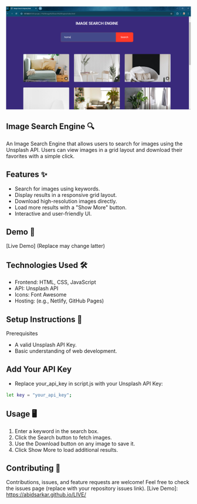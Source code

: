 ![alt text](image.png)
## Image Search Engine 🔍
An Image Search Engine that allows users to search for images using the Unsplash API. Users can view images in a grid layout and download their favorites with a simple click.
## Features ✨
- Search for images using keywords.
- Display results in a responsive grid layout.
- Download high-resolution images directly.
- Load more results with a "Show More" button.
- Interactive and user-friendly UI.
## Demo 🚀
[Live Demo] (Replace may change latter)

## Technologies Used 🛠️

- Frontend: HTML, CSS, JavaScript
- API: Unsplash API
- Icons: Font Awesome
- Hosting: (e.g., Netlify, GitHub Pages)

## Setup Instructions 🔧
Prerequisites

- A valid Unsplash API Key.
- Basic understanding of web development.

## Add Your API Key

- Replace your_api_key in script.js with your Unsplash API Key:
```sh
let key = "your_api_key";
```
## Usage 🖥️

1. Enter a keyword in the search box.
2. Click the Search button to fetch images.
3. Use the Download button on any image to save it.
4. Click Show More to load additional results.
## Contributing 🤝

Contributions, issues, and feature requests are welcome!
Feel free to check the issues page (replace with your repository issues link).
[Live Demo]: <https://abidsarkar.github.io/LIVE/>